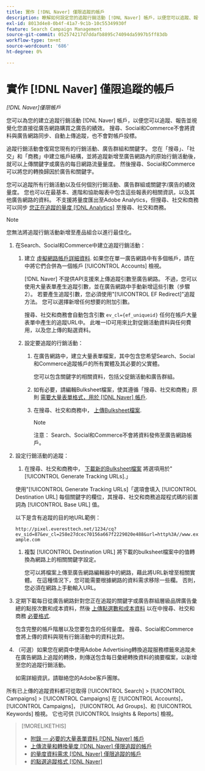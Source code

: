 ```yaml
---
title: 實作 [!DNL Naver] 僅限追蹤的帳戶
description: 瞭解如何設定您的追蹤行銷活動 [!DNL Naver] 帳戶，以便您可以追蹤、報告並視覺化您直接從廣告網路購買之廣告的績效。
exl-id: 8013d4e8-0b4f-41a7-9c1b-10c55349930f
feature: Search Campaign Management
source-git-commit: 052574217d7ddafb8895c74094da5997b5ff83db
workflow-type: tm+mt
source-wordcount: '686'
ht-degree: 0%

---
```


# 實作 [!DNL Naver] 僅限追蹤的帳戶

*[!DNL Naver]僅限帳戶*

您可以為您的建立追蹤行銷活動 [!DNL Naver] 帳戶，以便您可以追蹤、報告並視覺化您直接從廣告網路購買之廣告的績效。 搜尋、Social和Commerce不會將資料與廣告網路同步、自動上傳追蹤，也不會對帳戶投標。

追蹤行銷活動會復寫您現有的行銷活動、廣告群組和關鍵字。 您在「搜尋」、「社交」和「商務」中建立帳戶結構，並將追蹤新增至廣告網路內的原始行銷活動後，就可以上傳關鍵字或廣告的每日網路流量量度。 然後搜尋、Social和Commerce可以將您的轉換歸因於廣告和關鍵字。

您可以追蹤所有行銷活動以及任何個別行銷活動、廣告群組或關鍵字/廣告的績效量度。 您也可以在最基本、進階和協助報表中包含這些報表的相關資訊，以及其他廣告網路的資料。 不支援將量度匯出至Adobe Analytics，但搜尋、社交和商務可以同步 [您正在追蹤的量度 [!DNL Analytics]](/help/integrations/analytics/analytics-data-in-advertising.md) 至搜尋、社交和商務。

>[!NOTE]
>
>您無法將追蹤行銷活動新增至產品組合以進行最佳化。

1. 在Search、Social和Commerce中建立追蹤行銷活動：

   1. 建立 [虛擬網路帳戶詳細資料](/help/search-social-commerce/campaign-management/accounts/ad-network-account-manage.md). 如果您在單一廣告網路中有多個帳戶，請在中將它們合併為一個帳戶 [!UICONTROL Accounts] 檢視。

      [!DNL Naver] 不提供API支援來上傳追蹤引數至廣告網路。 不過，您可以使用大量表單產生追蹤引數，並在廣告網路中手動新增這些引數（步驟2）。 若要產生追蹤引數，您必須使用&quot;[!UICONTROL EF Redirect]&quot;追蹤方法。 您可以選擇新增任何想要的附加引數。

      搜尋、社交和商務會自動包含引數 `ev_cl={ef_uniqueid}` 任何在帳戶大量表單中產生的追蹤URL中。 此唯一ID可用來比對促銷活動資料與任何費用，以及您上傳的點選資料。

   1. 設定要追蹤的行銷活動：

      1. 在廣告網路中，建立大量表單檔案，其中包含您希望Search、Social和Commerce追蹤帳戶的所有實體及其必要的父實體。

         您可以包含關鍵字的相關資料，包括父促銷活動和廣告群組。

      1. 如有必要，請編輯Bulksheet檔案，使其遵循「搜尋、社交和商務」原則 [需要大量表單格式，用於 [!DNL Naver] 帳戶](/help/search-social-commerce/campaign-management/bulksheets/bulksheet-data-formats/bulksheet-data-naver.md).

      1. 在搜尋、社交和商務中， [上傳Bulksheet檔案](/help/search-social-commerce/campaign-management/bulksheets/bulksheet-upload.md).

         >[!NOTE]
         >
         >注意： Search、Social和Commerce不會將資料發佈至廣告網路帳戶。

1. 設定行銷活動的追蹤：

   1. 在搜尋、社交和商務中， [下載新的Bulksheet檔案](/help/search-social-commerce/campaign-management/bulksheets/bulksheet-download.md) 將選項用於&quot;[!UICONTROL Generate Tracking URLs].」

   使用&quot;[!UICONTROL Generate Tracking URLs]「選項會填入 [!UICONTROL Destination URL] 每個關鍵字的欄位，其搜尋、社交和商務追蹤程式碼的前置詞為 [!UICONTROL Base URL] 值。

   以下是含有追蹤的目的地URL範例：

   ```http://pixel.everesttech.net/1234/cq?ev_sid=87&ev_cl=258e27dcec70156a667f2229020e488&url=http%3A//www.example.com```

   1. 複製 [!UICONTROL Destination URL] 將下載的bulksheet檔案中的值轉換為網路上的相關關鍵字設定。

      您可以將檔案上傳至廣告網路編輯器中的網路，藉此將URL新增至相關實體。 在這種情況下，您可能需要根據網路的資料需求移除一些欄。 否則，您必須在網路上手動輸入URL。

1. 定期下載每日從廣告網路針對您正在追蹤的關鍵字或廣告群組層級品牌廣告彙總的點按次數和成本資料，然後 [上傳點選數和成本資料](/help/search-social-commerce/tools/metrics-upload-tracking-campaigns/naver-tracking-campaigns-upload-metrics.md) 以在中搜尋、社交和商務 [必要格式](/help/search-social-commerce/tools/metrics-upload-tracking-campaigns/naver-tracking-campaigns-data-requirements.md).

   包含完整的帳戶階層以及您要包含的任何量度。 搜尋、Social和Commerce會將上傳的資料與現有行銷活動中的資料比對。

1. （可選）如果您在網頁中使用Adobe Advertising轉換追蹤服務標籤來追蹤未在廣告網路上追蹤的轉換，則傳送包含每日彙總轉換資料的摘要檔案，以新增至您的追蹤行銷活動。

   如需詳細資訊，請聯絡您的Adobe客戶團隊。

所有已上傳的追蹤資料都可從取得 [!UICONTROL Search] > [!UICONTROL Campaigns] > [!UICONTROL Campaigns] 在 [!UICONTROL Accounts]， [!UICONTROL Campaigns]， [!UICONTROL Ad Groups]、和 [!UICONTROL Keywords] 檢視。 它也可供 [!UICONTROL Insights & Reports] 檢視。

>[!MORELIKETHIS]
>
>* [附錄 — 必要的大量表單資料 [!DNL Naver] 帳戶](/help/search-social-commerce/campaign-management/bulksheets/bulksheet-data-formats/bulksheet-data-naver.md)
>* [上傳流量和轉換量度 [!DNL Naver] 僅限追蹤的帳戶](/help/search-social-commerce/tools/metrics-upload-tracking-campaigns/naver-tracking-campaigns-upload-metrics.md)
>* [的量度資料需求 [!DNL Naver] 僅限追蹤的帳戶](/help/search-social-commerce/tools/metrics-upload-tracking-campaigns/naver-tracking-campaigns-data-requirements.md)
>* [的點選追蹤格式 [!DNL Naver]](/help/search-social-commerce/tracking/formats-click-tracking-naver.md)
